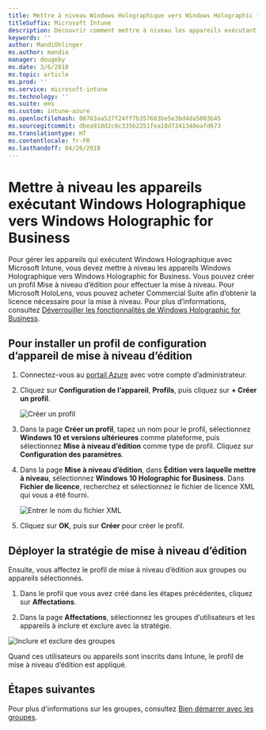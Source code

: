 ```yaml
---
title: Mettre à niveau Windows Holographique vers Windows Holographic for Business
titleSuffix: Microsoft Intune
description: Découvrir comment mettre à niveau les appareils exécutant Windows Holographique vers Windows Holographic for Business
keywords: ''
author: MandiOhlinger
ms.author: mandia
manager: dougeby
ms.date: 3/6/2018
ms.topic: article
ms.prod: ''
ms.service: microsoft-intune
ms.technology: ''
ms.suite: ems
ms.custom: intune-azure
ms.openlocfilehash: 08763aa527f24ff7b357603be5e3bd4da5083b45
ms.sourcegitcommit: dbea918d2c0c335b2251fea18d7341340eafd673
ms.translationtype: HT
ms.contentlocale: fr-FR
ms.lasthandoff: 04/26/2018
---
```

# <a name="upgrade-devices-running-windows-holographic-to-windows-holographic-for-business"></a>Mettre à niveau les appareils exécutant Windows Holographique vers Windows Holographic for Business


Pour gérer les appareils qui exécutent Windows Holographique avec Microsoft Intune, vous devez mettre à niveau les appareils Windows Holographique vers Windows Holographic for Business. Vous pouvez créer un profil Mise à niveau d’édition pour effectuer la mise à niveau. Pour Microsoft HoloLens, vous pouvez acheter Commercial Suite afin d’obtenir la licence nécessaire pour la mise à niveau. Pour plus d’informations, consultez [Déverrouiller les fonctionnalités de Windows Holographic for Business](https://docs.microsoft.com/en-us/hololens/hololens-upgrade-enterprise).

## <a name="to-set-up-an-edition-upgrade-device-configuration-profile"></a>Pour installer un profil de configuration d’appareil de mise à niveau d’édition

1. Connectez-vous au [portail Azure](https://portal.azure.com) avec votre compte d’administrateur.


2.  Cliquez sur **Configuration de l’appareil**, **Profils**, puis cliquez sur **+ Créer un profil**.

    ![Créer un profil](media/Holographic-create-profile.png)

3.  Dans la page **Créer un profil**, tapez un nom pour le profil, sélectionnez **Windows 10 et versions ultérieures** comme plateforme, puis sélectionnez **Mise à niveau d’édition** comme type de profil. Cliquez sur **Configuration des paramètres**.

5. Dans la page **Mise à niveau d’édition**, dans **Édition vers laquelle mettre à niveau**, sélectionnez **Windows 10 Holographic for Business**. Dans **Fichier de licence**, recherchez et sélectionnez le fichier de licence XML qui vous a été fourni.

    ![Entrer le nom du fichier XML](media/Holographic-edition-upgrade.png)
 
5.  Cliquez sur **OK**, puis sur **Créer** pour créer le profil.


## <a name="deploy-the-edition-upgrade-policy"></a>Déployer la stratégie de mise à niveau d’édition

Ensuite, vous affectez le profil de mise à niveau d’édition aux groupes ou appareils sélectionnés.

1. Dans le profil que vous avez créé dans les étapes précédentes, cliquez sur **Affectations**.

2. Dans la page **Affectations**, sélectionnez les groupes d’utilisateurs et les appareils à inclure et exclure avec la stratégie.

![Inclure et exclure des groupes](media/Holographic-groups.PNG)

Quand ces utilisateurs ou appareils sont inscrits dans Intune, le profil de mise à niveau d’édition est appliqué. 

## <a name="next-steps"></a>Étapes suivantes

Pour plus d'informations sur les groupes, consultez [Bien démarrer avec les groupes](get-started-groups.md).


